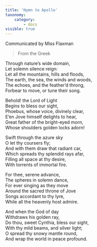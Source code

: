 ```yaml
---
title: 'Hymn to Apollo'
taxonomy:
    category:
        - docs
visible: true
---
```


<div class="author">Communicated by Miss Flaxman</div>

> From the Greek  
  
Through nature’s wide domain,  
Let solemn silence reign:  
Let all the mountains, hills and floods,  
The earth, the sea, the winds and woods,  
The echoes, and the feather’d throng,  
Forbear to move, or tune their song.  
  
Behold! the Lord of Light  
Begins to bless our sight,  
Phoebus, whose voice, divinely clear,  
E’en Jove himself delights to hear,  
Great father of the bright-eyed morn,  
Whose shoulders golden locks adorn!  
  
Swift through the azure sky  
O let thy coursers fly;  
And with them draw that radiant car,  
Which spreads thy splendid rays afar,  
Filling all space at thy desire,  
With torrents of immortal fire.  
  
For thee, serene advance,  
The spheres in solemn dance,  
For ever singing as they move  
Around the sacred throne of Jove  
Songs accordant to thy lyre,  
While all the heavenly host admire.  
  
And when the God of day  
Withdraws his golden ray,  
Do thou, sweet Cynthia, bless our sight,  
With thy mild beams, and silver light;  
O spread thy snowy mantle round,  
And wrap the world in peace profound.  
